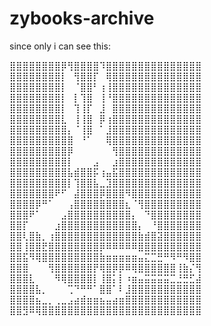 # zybooks-archive

since only i can see this:

⣿⣿⣿⣿⣿⣿⣿⣿⡿⢻⣿⣿⣿⣿⠹⣿⣿⣿⣿⣿⣿⣿⣿⣿⣿⣿⣿⣿⣿⣿
⣿⣿⣿⣿⣿⣿⣿⣿⡇⠀⢻⣿⣿⡏⠀⢿⣿⣿⣿⣿⣿⣿⣿⣿⣿⣿⣿⣿⣿⣿
⣿⣿⣿⣿⣿⣿⣿⣿⡇⠀⠈⣿⣿⠃⢰⢸⣿⣿⣿⣿⣿⣿⣿⣿⣿⣿⣿⣿⣿⣿
⣿⣿⣿⣿⣿⣿⣿⣿⡇⠀⡇⢹⣿⠀⢸⠘⣿⣿⣿⣿⣿⣿⣿⣿⣿⣿⣿⣿⣿⣿
⣿⣿⣿⣿⣿⣿⣿⣿⡇⠀⢹⢸⡏⠀⣸⠀⣿⣿⣿⣿⣿⣿⣿⣿⣿⣿⣿⣿⣿⣿
⣿⣿⣿⣿⣿⣿⣿⣿⣇⠀⢸⢸⣿⠀⡿⢰⣿⣿⣿⣿⣿⣿⣿⣿⣿⣿⣿⣿⣿⣿
⣿⣿⣿⣿⣿⣿⣿⣿⣿⡄⠈⢸⣿⠀⠁⣸⣿⣿⣿⣿⣿⣿⣿⣿⣿⣿⣿⣿⣿⣿
⣿⣿⣿⣿⣿⣿⣿⣿⣿⣿⠀⠘⠁⠀⠀⢿⣿⣿⣿⣿⣿⣿⣿⣿⣿⣿⣿⣿⣿⣿
⣿⣿⣿⣿⣿⣿⣿⣿⣿⡿⠀⠀⠀⠀⠀⠀⢻⣿⣿⣿⣿⣿⣿⣿⣿⣿⣿⣿⣿⣿
⣿⣿⣿⣿⣿⣿⣿⣿⣿⡇⠀⠀⠀⣠⠀⠀⣰⣿⣿⣿⣿⣿⣿⣿⣿⣿⣿⣿⣿⣿
⣿⣿⣿⣿⣿⣿⣿⣿⣿⣧⣾⣿⣿⡯⢰⣤⣯⣿⣿⣿⣿⣿⣿⣿⣿⣿⣿⣿⣿⣿
⣿⣿⣿⣿⣿⣿⣿⣿⣿⡇⢹⣿⣿⣧⣀⣹⣿⣿⣿⣿⣿⣿⣿⣿⣿⣿⣿⣿⣿⣿
⣿⣿⣿⣿⣿⣿⣿⠟⠋⠀⣼⣿⣿⣿⡿⣿⣿⣿⠻⣿⣿⣿⣿⣿⣿⣿⣿⣿⣿⣿
⣿⣿⣿⣿⡿⠛⠁⠀⠀⢠⣿⣿⣿⣿⣿⣿⣿⣿⣆⠈⢻⣿⣿⣿⣿⣿⣿⣿⣿⣿
⣿⣿⣿⠟⠁⠀⠀⠀⣠⣿⣿⣿⣿⣿⣿⣿⣿⣿⣿⡄⠀⠙⣿⣿⣿⣿⣿⣿⣿⣿
⣿⣿⡏⠀⠀⠀⠀⣰⣿⣿⣿⣿⣿⣿⣿⣿⣿⣿⣿⣿⡄⠀⠘⣿⣿⣿⣿⣿⣿⣿
⣿⣿⢇⣿⣷⡀⢰⣿⣿⣿⣿⣿⣿⣿⣿⣿⣿⣿⣿⣿⣷⣾⣿⣽⣿⣿⣿⣿⣿⣿
⣿⣿⢸⣿⣿⣟⣿⣿⣿⣿⣿⣿⣿⣿⡿⠿⠿⠿⠿⠿⣿⣿⣿⣿⣿⣿⣿⣿⣿⣿
⣿⣿⣯⠻⢿⣿⣿⣿⣿⣿⣿⣿⣿⣿⣷⣶⣶⣶⣶⣶⣤⣍⣉⣛⠛⠻⠛⠻⣿⣿
⣿⣿⣿⠀⠀⠀⢻⣿⣿⣿⣿⣿⣿⡟⢿⣿⡿⡿⠿⢿⣿⣿⣿⣿⣿⣿⢸⣷⡌⢻
⣿⣿⣿⣇⠀⠀⠀⠻⢿⣿⣿⣿⣿⡇⢸⣿⡅⡇⠰⣶⣤⣭⣭⣭⣭⣉⣘⣛⣋⣼
⣿⣿⣿⣿⣧⡀⠀⠀⠀⢉⠙⠛⠛⠁⣿⣿⠁⠇⣸⣿⣿⣿⣿⣿⣿⣿⣿⣿⣿⣿
⣿⣿⣿⣿⣦⣀⡀⢀⣀⣠⣴⣾⣶⣶⣦⣤⣴⣶⣿⣿⣿⣿⣿⣿⣿⣿⣿⣿⣿⣿
⣿⣿⣻⠿⢿⣿⣿⣿⣿⣿⣿⣿⣿⣿⣿⣿⣿⣿⣿⣿⣿⣿⣿⣿⣿⣿⣿⣿⣿⣿


